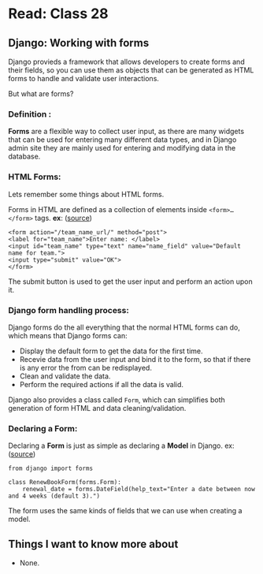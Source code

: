 # Read: Class 28

## Django: Working with forms

Django provieds a framework that allows developers to create forms and their fields, so you can use them as objects that can be generated as HTML forms to handle and validate user interactions.

But what are forms?

### Definition :

**Forms** are a flexible way to collect user input, as there are many widgets that can be used for entering many different data types, and in Django admin site they are mainly used for entering and modifying data in the database.

### HTML Forms:

Lets remember some things about HTML forms.

Forms in HTML are defined as a collection of elements inside `<form>…</form>` tags. **ex**: ([source](https://developer.mozilla.org/en-US/docs/Learn/Server-side/Django/Forms#html_forms))

    <form action="/team_name_url/" method="post">
    <label for="team_name">Enter name: </label>
    <input id="team_name" type="text" name="name_field" value="Default name for team.">
    <input type="submit" value="OK">
    </form>

The submit button is used to get the user input and perform an action upon it.

### Django form handling process:

Django forms do the all everything that the normal HTML forms can do, which means that Django forms can:
- Display the default form to get the data for the first time.
- Recevie data from the user input and bind it to the form, so that if there is any error the from can be redisplayed.
- Clean and validate the data.
- Perform the required actions if all the data is valid.

Django also provides a class called `Form`, which can simplifies both generation of form HTML and data cleaning/validation.

### Declaring a Form:

Declaring a **Form** is just as simple as declaring a **Model** in Django. ex: ([source](https://developer.mozilla.org/en-US/docs/Learn/Server-side/Django/Forms#renew-book_form_using_a_form_and_function_view))

    from django import forms

    class RenewBookForm(forms.Form):
        renewal_date = forms.DateField(help_text="Enter a date between now and 4 weeks (default 3).")

The form uses the same kinds of fields that we can use when creating a model.



## Things I want to know more about

- None.